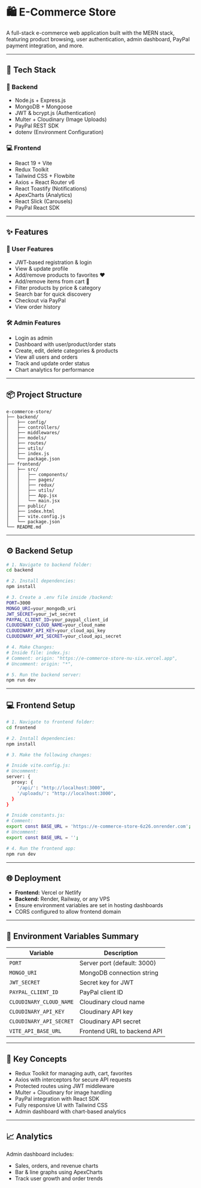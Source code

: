 # 🛍️ E-Commerce Store

A full-stack e-commerce web application built with the MERN stack, featuring product browsing, user authentication, admin dashboard, PayPal payment integration, and more.

---

## 🚀 Tech Stack

### 🔧 Backend
- Node.js + Express.js
- MongoDB + Mongoose
- JWT & bcrypt.js (Authentication)
- Multer + Cloudinary (Image Uploads)
- PayPal REST SDK
- dotenv (Environment Configuration)

### 💻 Frontend
- React 19 + Vite
- Redux Toolkit
- Tailwind CSS + Flowbite
- Axios + React Router v6
- React Toastify (Notifications)
- ApexCharts (Analytics)
- React Slick (Carousels)
- PayPal React SDK

---

## ✨ Features

### 👤 User Features
- JWT-based registration & login
- View & update profile
- Add/remove products to favorites ❤️
- Add/remove items from cart 🛒
- Filter products by price & category
- Search bar for quick discovery
- Checkout via PayPal
- View order history

### 🛠️ Admin Features
- Login as admin
- Dashboard with user/product/order stats
- Create, edit, delete categories & products
- View all users and orders
- Track and update order status
- Chart analytics for performance

---

## 📦 Project Structure

```
e-commerce-store/
├── backend/
│   ├── config/
│   ├── controllers/
│   ├── middlewares/
│   ├── models/
│   ├── routes/
│   ├── utils/
│   ├── index.js
│   └── package.json
├── frontend/
│   ├── src/
│   │   ├── components/
│   │   ├── pages/
│   │   ├── redux/
│   │   ├── utils/
│   │   ├── App.jsx
│   │   └── main.jsx
│   ├── public/
│   ├── index.html
│   ├── vite.config.js
│   └── package.json
└── README.md
```

---

## ⚙️ Backend Setup

```bash
# 1. Navigate to backend folder:
cd backend

# 2. Install dependencies:
npm install

# 3. Create a .env file inside /backend:
PORT=3000
MONGO_URI=your_mongodb_uri
JWT_SECRET=your_jwt_secret
PAYPAL_CLIENT_ID=your_paypal_client_id
CLOUDINARY_CLOUD_NAME=your_cloud_name
CLOUDINARY_API_KEY=your_cloud_api_key
CLOUDINARY_API_SECRET=your_cloud_api_secret

# 4. Make Changes:
# Inside file: index.js:
# Comment: origin: "https://e-commerce-store-nu-six.vercel.app",
# Uncomment: origin: "*",

# 5. Run the backend server:
npm run dev
```

---

## 💻 Frontend Setup

```bash
# 1. Navigate to frontend folder:
cd frontend

# 2. Install dependencies:
npm install

# 3. Make the following changes:

# Inside vite.config.js:
# Uncomment:
server: {
  proxy: {
    '/api/': "http://localhost:3000",
    '/uploads/': "http://localhost:3000",
  }
}

# Inside constants.js:
# Comment:
export const BASE_URL = 'https://e-commerce-store-6z26.onrender.com';
# Uncomment:
export const BASE_URL = '';

# 4. Run the frontend app:
npm run dev
```

---

## 🌐 Deployment

- **Frontend:** Vercel or Netlify  
- **Backend:** Render, Railway, or any VPS  
- Ensure environment variables are set in hosting dashboards  
- CORS configured to allow frontend domain  

---

## 🔐 Environment Variables Summary

| Variable               | Description                    |
|------------------------|--------------------------------|
| `PORT`                | Server port (default: 3000)     |
| `MONGO_URI`           | MongoDB connection string       |
| `JWT_SECRET`          | Secret key for JWT              |
| `PAYPAL_CLIENT_ID`    | PayPal client ID                |
| `CLOUDINARY_CLOUD_NAME` | Cloudinary cloud name         |
| `CLOUDINARY_API_KEY`  | Cloudinary API key              |
| `CLOUDINARY_API_SECRET` | Cloudinary API secret         |
| `VITE_API_BASE_URL`   | Frontend URL to backend API     |

---

## 🧠 Key Concepts

- Redux Toolkit for managing auth, cart, favorites
- Axios with interceptors for secure API requests
- Protected routes using JWT middleware
- Multer + Cloudinary for image handling
- PayPal integration with React SDK
- Fully responsive UI with Tailwind CSS
- Admin dashboard with chart-based analytics

---

## 📈 Analytics

Admin dashboard includes:
- Sales, orders, and revenue charts
- Bar & line graphs using ApexCharts
- Track user growth and order trends
